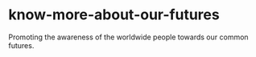 # know-more-about-our-futures
Promoting the awareness of the worldwide people towards our common futures.
